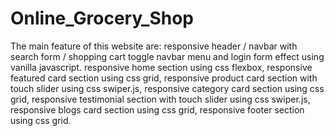 # Online_Grocery_Shop
The main feature of this website are: 
responsive header / navbar with search form / shopping cart toggle navbar menu and login form effect using vanilla javascript. 
responsive home section using css flexbox, 
responsive featured card section using css grid,
responsive product card section with touch slider using css swiper.js,
responsive category card section using css grid,
responsive testimonial section with touch slider using css swiper.js,
responsive blogs card section using css grid,
responsive footer section using css grid.
